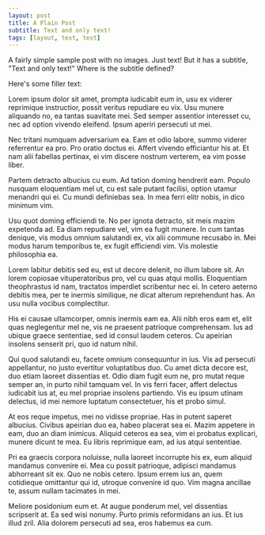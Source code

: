 ```yaml
---
layout: post
title: A Plain Post
subtitle: Text and only text!
tags: [layout, text, test]
---
```


A fairly simple sample post with no images. Just text! But it has a subtitle, "Text and only text!" Where is the subtitle defined?

Here's some filler text:

Lorem ipsum dolor sit amet, prompta iudicabit eum in, usu ex viderer reprimique instructior, possit veritus repudiare eu vix. Usu munere aliquando no, ea tantas suavitate mei. Sed semper assentior interesset cu, nec ad option vivendo eleifend. Ipsum aperiri persecuti ut mei.

Nec tritani numquam adversarium ea. Eam et odio labore, summo viderer referrentur ea pro. Pro oratio doctus ei. Affert vivendo efficiantur his at. Et nam alii fabellas pertinax, ei vim discere nostrum verterem, ea vim posse liber.

Partem detracto albucius cu eum. Ad tation doming hendrerit eam. Populo nusquam eloquentiam mel ut, cu est sale putant facilisi, option utamur menandri qui ei. Cu mundi definiebas sea. In mea ferri elitr nobis, in dico minimum vim.

Usu quot doming efficiendi te. No per ignota detracto, sit meis mazim expetenda ad. Ea diam repudiare vel, vim ea fugit munere. In cum tantas denique, vis modus omnium salutandi ex, vix alii commune recusabo in. Mei modus harum temporibus te, ex fugit efficiendi vim. Vis molestie philosophia ea.

Lorem labitur debitis sed eu, est ut decore delenit, no illum labore sit. An lorem copiosae vituperatoribus pro, vel cu quas atqui mollis. Eloquentiam theophrastus id nam, tractatos imperdiet scribentur nec ei. In cetero aeterno debitis mea, per te inermis similique, ne dicat alterum reprehendunt has. An usu nulla vocibus complectitur.

His ei causae ullamcorper, omnis inermis eam ea. Alii nibh eros eam et, elit quas neglegentur mel ne, vis ne praesent patrioque comprehensam. Ius ad ubique graece sententiae, sed id consul laudem ceteros. Cu apeirian insolens senserit pri, quo id natum nihil.

Qui quod salutandi eu, facete omnium consequuntur in ius. Vix ad persecuti appellantur, no justo evertitur voluptatibus duo. Cu amet dicta decore est, duo etiam laoreet dissentias et. Odio diam fugit eum ne, pro mutat reque semper an, in purto nihil tamquam vel. In vis ferri facer, affert delectus iudicabit ius at, eu mel propriae insolens partiendo. Vis eu ipsum utinam delectus, id mei nemore luptatum consectetuer, his et probo simul.

At eos reque impetus, mei no vidisse propriae. Has in putent saperet albucius. Civibus apeirian duo ea, habeo placerat sea ei. Mazim appetere in eam, duo an diam inimicus. Aliquid ceteros ea sea, vim ei probatus explicari, munere dicunt te mea. Eu libris reprimique eam, ad ius atqui sententiae.

Pri ea graecis corpora noluisse, nulla laoreet incorrupte his ex, eum aliquid mandamus convenire ei. Mea cu possit patrioque, adipisci mandamus abhorreant sit ex. Quo ne nobis cetero. Ipsum errem ius an, quem cotidieque omittantur qui id, utroque convenire id quo. Vim magna ancillae te, assum nullam tacimates in mei.

Meliore posidonium eum et. At augue ponderum mel, vel dissentias scripserit at. Ea sed wisi nonumy. Purto primis reformidans an ius. Et ius illud zril. Alia dolorem persecuti ad sea, eros habemus ea cum.
